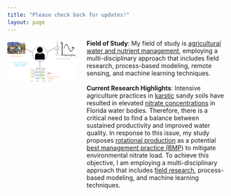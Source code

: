 ```yaml
---
title: "Please check back for updates!"
layout: page
---
```


<div style="display: flex;">
  <div style="flex: 1;">
    <img src="research.jpeg" alt="research highlight"/>
  </div>
  <div style="flex: 2; margin-left: 20px;">
<b>Field of Study</b>: My field of study is <a href="https://www.nifa.usda.gov/about-nifa/impacts/dashboard-agricultural-water-use-nutrient-management">agricultural water and nutrient management</a>, employing a multi-disciplinary approach that includes field research, process-based modeling, remote sensing, and machine learning techniques. <br>
    <br>
<b>Current Research Highlights</b>: Intensive agriculture practices in <a href="https://www.usgs.gov/mission-areas/water-resources/science/karst-aquifers">karstic</a> sandy soils have resulted in elevated <a href="https://www.mysuwanneeriver.com/DocumentCenter/View/130/2007-Nitrate-Trend-Report?bidId=">nitrate concentrations</a> in Florida water bodies. Therefore, there is a critical need to find a balance between sustained productivity and improved water quality. In response to this issue, my study proposes <a href="https://www.ams.usda.gov/grades-standards/crop-rotation-practice-standard#:~:text=Section%20205.205%2C%20the%20crop%20rotation%20practice%20standard%2C%20is,conserve%20nutrients%2C%20and%20protect%20the%20soil%20against%20erosion.">rotational production</a> as a potential <a href="https://www.fdacs.gov/Agriculture-Industry/Water/Agricultural-Best-Management-Practices">best management practice (BMP)</a> to mitigate environmental nitrate load. To achieve this objective, I am employing a multi-disciplinary approach that includes <a href="https://edis.ifas.ufl.edu/publication/AE581">field research</a>, process-based modeling, and machine learning techniques.   
  </div>
</div>




